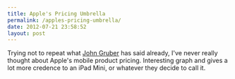```yaml
---
title: Apple's Pricing Umbrella
permalink: /apples-pricing-umbrella/
date: 2012-07-21 23:58:52
layout: post
---
```


Trying not to repeat what [John Gruber](http://daringfireball.net/linked/2012-07-21/umbrella) has said already, I've never really thought about Apple's mobile product pricing. Interesting graph and gives a lot more credence to an iPad Mini, or whatever they decide to call it.